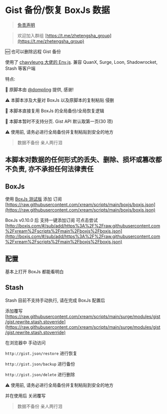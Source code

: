 # Gist 备份/恢复 BoxJs 数据

> [免责声明](https://github.com/xream/scripts/blob/main/README.md)

> 欢迎加入群组 [https://t.me/zhetengsha_group](https://t.me/zhetengsha_group)

🆕 也可以删除远程 Gist 备份

使用了 [chavyleung 大佬的 Env.js](https://github.com/chavyleung/scripts/blob/master/Env.js). 兼容 QuanX, Surge, Loon, Shadowrocket, Stash 等客户端

特点:

🐶 原脚本由 [@dompling](https://github.com/dompling) 提供, 感谢!

⚠️ 本脚本涉及大量对 BoxJs 以及原脚本的复制粘贴 侵删

🚀 本脚本直接复用 BoxJs 的全局备份/全局恢复逻辑

🐶 本脚本暂时不支持分页. Gist API 默认取第一页(30 项)

⚠️ 使用前, 请务必进行全局备份并复制粘贴到安全的地方

> 数据不备份 亲人两行泪

## 本脚本对数据的任何形式的丢失、删除、损坏或篡改都不负责, 亦不承担任何法律责任

## BoxJs

使用 [BoxJs 测试版](https://chavyleung.gitbook.io/boxjs) 添加 订阅 [https://raw.githubusercontent.com/xream/scripts/main/boxjs/boxjs.json](https://raw.githubusercontent.com/xream/scripts/main/boxjs/boxjs.json)

BoxJs v0.10.0 后 支持一键添加订阅 可点击尝试 [http://boxjs.com/#/sub/add/https%3A%2F%2Fraw.githubusercontent.com%2Fxream%2Fscripts%2Fmain%2Fboxjs%2Fboxjs.json](http://boxjs.com/#/sub/add/https%3A%2F%2Fraw.githubusercontent.com%2Fxream%2Fscripts%2Fmain%2Fboxjs%2Fboxjs.json)

## 配置

基本上打开 BoxJs 都能看明白

## Stash

Stash 目前不支持手动执行, 请在完成 BoxJs 配置后

添加覆写 [https://raw.githubusercontent.com/xream/scripts/main/surge/modules/gist/gist.rewrite.stash.stoverride](https://raw.githubusercontent.com/xream/scripts/main/surge/modules/gist/gist.rewrite.stash.stoverride)

在浏览器中 手动访问

`http://gist.json/restore` 进行恢复

`http://gist.json/backup` 进行备份

`http://gist.json/delete` 进行删除

⚠️ 使用前, 请务必进行全局备份并复制粘贴到安全的地方

并在使用后 关闭覆写

> 数据不备份 亲人两行泪
